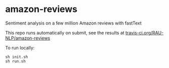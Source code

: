 # amazon-reviews
Sentiment analysis on a few million Amazon reviews with fastText

This repo runs automatically on submit, see the results at  [travis-ci.org/RAU-NLP/amazon-reviews](https://travis-ci.org/RAU-NLP/amazon-reviews)

To run locally:
```
sh init.sh
sh run.sh
```
